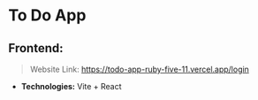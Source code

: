# To Do App
## Frontend:
> Website Link: https://todo-app-ruby-five-11.vercel.app/login
* **Technologies:** Vite + React



